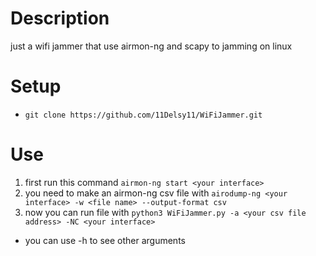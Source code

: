 # Description
just a wifi jammer that use airmon-ng and scapy to jamming on linux

# Setup
* `git clone https://github.com/11Delsy11/WiFiJammer.git`

# Use
1. first run this command `airmon-ng start <your interface>`
2. you need to make an airmon-ng csv file with ` airodump-ng <your interface> -w <file name> --output-format csv ` 
3. now you can run file with `python3 WiFiJammer.py -a <your csv file address> -NC <your interface>`
* you can use -h to see other arguments
 


